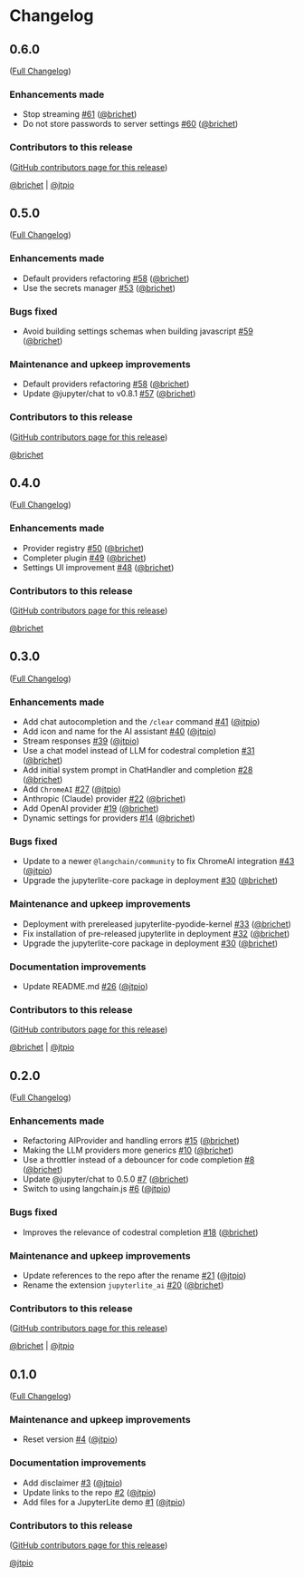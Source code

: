 # Changelog

<!-- <START NEW CHANGELOG ENTRY> -->

## 0.6.0

([Full Changelog](https://github.com/jupyterlite/ai/compare/v0.5.0...15b6de565429273e0b159fa1a66712575449605d))

### Enhancements made

- Stop streaming [#61](https://github.com/jupyterlite/ai/pull/61) ([@brichet](https://github.com/brichet))
- Do not store passwords to server settings [#60](https://github.com/jupyterlite/ai/pull/60) ([@brichet](https://github.com/brichet))

### Contributors to this release

([GitHub contributors page for this release](https://github.com/jupyterlite/ai/graphs/contributors?from=2025-03-21&to=2025-03-31&type=c))

[@brichet](https://github.com/search?q=repo%3Ajupyterlite%2Fai+involves%3Abrichet+updated%3A2025-03-21..2025-03-31&type=Issues) | [@jtpio](https://github.com/search?q=repo%3Ajupyterlite%2Fai+involves%3Ajtpio+updated%3A2025-03-21..2025-03-31&type=Issues)

<!-- <END NEW CHANGELOG ENTRY> -->

## 0.5.0

([Full Changelog](https://github.com/jupyterlite/ai/compare/v0.4.0...f37fb548ee1c49f5600495ccb6be35ab976a3bce))

### Enhancements made

- Default providers refactoring [#58](https://github.com/jupyterlite/ai/pull/58) ([@brichet](https://github.com/brichet))
- Use the secrets manager [#53](https://github.com/jupyterlite/ai/pull/53) ([@brichet](https://github.com/brichet))

### Bugs fixed

- Avoid building settings schemas when building javascript [#59](https://github.com/jupyterlite/ai/pull/59) ([@brichet](https://github.com/brichet))

### Maintenance and upkeep improvements

- Default providers refactoring [#58](https://github.com/jupyterlite/ai/pull/58) ([@brichet](https://github.com/brichet))
- Update @jupyter/chat to v0.8.1 [#57](https://github.com/jupyterlite/ai/pull/57) ([@brichet](https://github.com/brichet))

### Contributors to this release

([GitHub contributors page for this release](https://github.com/jupyterlite/ai/graphs/contributors?from=2025-03-10&to=2025-03-21&type=c))

[@brichet](https://github.com/search?q=repo%3Ajupyterlite%2Fai+involves%3Abrichet+updated%3A2025-03-10..2025-03-21&type=Issues)

## 0.4.0

([Full Changelog](https://github.com/jupyterlite/ai/compare/v0.3.0...bd9c07a7fec2bfb62c6863a0aacdaefbf22bcd82))

### Enhancements made

- Provider registry [#50](https://github.com/jupyterlite/ai/pull/50) ([@brichet](https://github.com/brichet))
- Completer plugin [#49](https://github.com/jupyterlite/ai/pull/49) ([@brichet](https://github.com/brichet))
- Settings UI improvement [#48](https://github.com/jupyterlite/ai/pull/48) ([@brichet](https://github.com/brichet))

### Contributors to this release

([GitHub contributors page for this release](https://github.com/jupyterlite/ai/graphs/contributors?from=2025-02-19&to=2025-03-10&type=c))

[@brichet](https://github.com/search?q=repo%3Ajupyterlite%2Fai+involves%3Abrichet+updated%3A2025-02-19..2025-03-10&type=Issues)

## 0.3.0

([Full Changelog](https://github.com/jupyterlite/ai/compare/v0.2.0...1b482ade692e42ad8885aaf3211502720cadeecf))

### Enhancements made

- Add chat autocompletion and the `/clear` command [#41](https://github.com/jupyterlite/ai/pull/41) ([@jtpio](https://github.com/jtpio))
- Add icon and name for the AI assistant [#40](https://github.com/jupyterlite/ai/pull/40) ([@jtpio](https://github.com/jtpio))
- Stream responses [#39](https://github.com/jupyterlite/ai/pull/39) ([@jtpio](https://github.com/jtpio))
- Use a chat model instead of LLM for codestral completion [#31](https://github.com/jupyterlite/ai/pull/31) ([@brichet](https://github.com/brichet))
- Add initial system prompt in ChatHandler and completion [#28](https://github.com/jupyterlite/ai/pull/28) ([@brichet](https://github.com/brichet))
- Add `ChromeAI` [#27](https://github.com/jupyterlite/ai/pull/27) ([@jtpio](https://github.com/jtpio))
- Anthropic (Claude) provider [#22](https://github.com/jupyterlite/ai/pull/22) ([@brichet](https://github.com/brichet))
- Add OpenAI provider [#19](https://github.com/jupyterlite/ai/pull/19) ([@brichet](https://github.com/brichet))
- Dynamic settings for providers [#14](https://github.com/jupyterlite/ai/pull/14) ([@brichet](https://github.com/brichet))

### Bugs fixed

- Update to a newer `@langchain/community` to fix ChromeAI integration [#43](https://github.com/jupyterlite/ai/pull/43) ([@jtpio](https://github.com/jtpio))
- Upgrade the jupyterlite-core package in deployment [#30](https://github.com/jupyterlite/ai/pull/30) ([@brichet](https://github.com/brichet))

### Maintenance and upkeep improvements

- Deployment with prereleased jupyterlite-pyodide-kernel [#33](https://github.com/jupyterlite/ai/pull/33) ([@brichet](https://github.com/brichet))
- Fix installation of pre-released jupyterlite in deployment [#32](https://github.com/jupyterlite/ai/pull/32) ([@brichet](https://github.com/brichet))
- Upgrade the jupyterlite-core package in deployment [#30](https://github.com/jupyterlite/ai/pull/30) ([@brichet](https://github.com/brichet))

### Documentation improvements

- Update README.md [#26](https://github.com/jupyterlite/ai/pull/26) ([@jtpio](https://github.com/jtpio))

### Contributors to this release

([GitHub contributors page for this release](https://github.com/jupyterlite/ai/graphs/contributors?from=2024-12-04&to=2025-02-19&type=c))

[@brichet](https://github.com/search?q=repo%3Ajupyterlite%2Fai+involves%3Abrichet+updated%3A2024-12-04..2025-02-19&type=Issues) | [@jtpio](https://github.com/search?q=repo%3Ajupyterlite%2Fai+involves%3Ajtpio+updated%3A2024-12-04..2025-02-19&type=Issues)

## 0.2.0

([Full Changelog](https://github.com/jupyterlite/ai/compare/v0.1.0...8c41100bf87c99e377fd4752c50853dace7667e1))

### Enhancements made

- Refactoring AIProvider and handling errors [#15](https://github.com/jupyterlite/ai/pull/15) ([@brichet](https://github.com/brichet))
- Making the LLM providers more generics [#10](https://github.com/jupyterlite/ai/pull/10) ([@brichet](https://github.com/brichet))
- Use a throttler instead of a debouncer for code completion [#8](https://github.com/jupyterlite/ai/pull/8) ([@brichet](https://github.com/brichet))
- Update @jupyter/chat to 0.5.0 [#7](https://github.com/jupyterlite/ai/pull/7) ([@brichet](https://github.com/brichet))
- Switch to using langchain.js [#6](https://github.com/jupyterlite/ai/pull/6) ([@jtpio](https://github.com/jtpio))

### Bugs fixed

- Improves the relevance of codestral completion [#18](https://github.com/jupyterlite/ai/pull/18) ([@brichet](https://github.com/brichet))

### Maintenance and upkeep improvements

- Update references to the repo after the rename [#21](https://github.com/jupyterlite/ai/pull/21) ([@jtpio](https://github.com/jtpio))
- Rename the extension `jupyterlite_ai` [#20](https://github.com/jupyterlite/ai/pull/20) ([@brichet](https://github.com/brichet))

### Contributors to this release

([GitHub contributors page for this release](https://github.com/jupyterlite/ai/graphs/contributors?from=2024-06-24&to=2024-12-04&type=c))

[@brichet](https://github.com/search?q=repo%3Ajupyterlite%2Fai+involves%3Abrichet+updated%3A2024-06-24..2024-12-04&type=Issues) | [@jtpio](https://github.com/search?q=repo%3Ajupyterlite%2Fai+involves%3Ajtpio+updated%3A2024-06-24..2024-12-04&type=Issues)

## 0.1.0

([Full Changelog](https://github.com/jupyterlite/ai/compare/9c8d350b8876ad3a9ffe8dbe723ca093bb680681...b77e9e9a563cda3b9d37972248e738746f7370a8))

### Maintenance and upkeep improvements

- Reset version [#4](https://github.com/jupyterlite/ai/pull/4) ([@jtpio](https://github.com/jtpio))

### Documentation improvements

- Add disclaimer [#3](https://github.com/jupyterlite/ai/pull/3) ([@jtpio](https://github.com/jtpio))
- Update links to the repo [#2](https://github.com/jupyterlite/ai/pull/2) ([@jtpio](https://github.com/jtpio))
- Add files for a JupyterLite demo [#1](https://github.com/jupyterlite/ai/pull/1) ([@jtpio](https://github.com/jtpio))

### Contributors to this release

([GitHub contributors page for this release](https://github.com/jupyterlite/ai/graphs/contributors?from=2024-06-10&to=2024-06-24&type=c))

[@jtpio](https://github.com/search?q=repo%3Ajupyterlite%2Fai+involves%3Ajtpio+updated%3A2024-06-10..2024-06-24&type=Issues)
